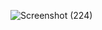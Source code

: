 ![Screenshot (224)](https://user-images.githubusercontent.com/78479119/130433743-b3f771ff-8657-4ef1-8f0d-952f888514ef.png)
